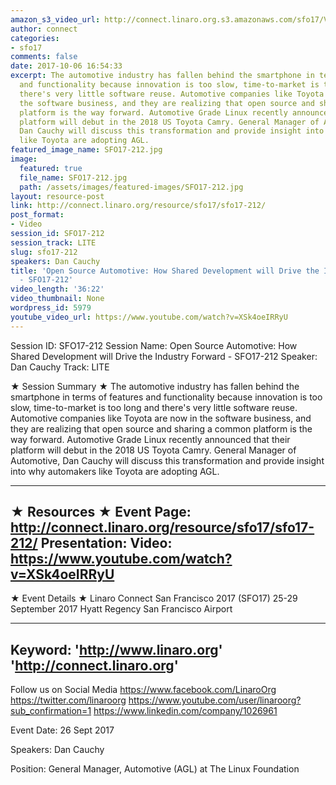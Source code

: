 ```yaml
---
amazon_s3_video_url: http://connect.linaro.org.s3.amazonaws.com/sfo17/Videos/SFO17-212%20Open%20Source%20Automotive%20%20How%20Shared%20Development%20will%20Drive%20the%20Industry%20Forward.mp4
author: connect
categories:
- sfo17
comments: false
date: 2017-10-06 16:54:33
excerpt: The automotive industry has fallen behind the smartphone in terms of features
  and functionality because innovation is too slow, time-to-market is too long and
  there's very little software reuse. Automotive companies like Toyota are now in
  the software business, and they are realizing that open source and sharing a common
  platform is the way forward. Automotive Grade Linux recently announced that their
  platform will debut in the 2018 US Toyota Camry. General Manager of Automotive,
  Dan Cauchy will discuss this transformation and provide insight into why automakers
  like Toyota are adopting AGL.
featured_image_name: SFO17-212.jpg
image:
  featured: true
  file_name: SFO17-212.jpg
  path: /assets/images/featured-images/SFO17-212.jpg
layout: resource-post
link: http://connect.linaro.org/resource/sfo17/sfo17-212/
post_format:
- Video
session_id: SFO17-212
session_track: LITE
slug: sfo17-212
speakers: Dan Cauchy
title: 'Open Source Automotive: How Shared Development will Drive the Industry Forward
  - SFO17-212'
video_length: '36:22'
video_thumbnail: None
wordpress_id: 5979
youtube_video_url: https://www.youtube.com/watch?v=XSk4oeIRRyU
---
```


Session ID: SFO17-212
Session Name: Open Source Automotive: How Shared Development will Drive the Industry Forward - SFO17-212
Speaker: Dan Cauchy
Track: LITE


★ Session Summary ★
The automotive industry has fallen behind the smartphone in terms of features and functionality because innovation is too slow, time-to-market is too long and there's very little software reuse. Automotive companies like Toyota are now in the software business, and they are realizing that open source and sharing a common platform is the way forward. Automotive Grade Linux recently announced that their platform will debut in the 2018 US Toyota Camry. General Manager of Automotive, Dan Cauchy will discuss this transformation and provide insight into why automakers like Toyota are adopting AGL.

---------------------------------------------------
★ Resources ★
Event Page: http://connect.linaro.org/resource/sfo17/sfo17-212/
Presentation: 
Video: https://www.youtube.com/watch?v=XSk4oeIRRyU
 ---------------------------------------------------

★ Event Details ★
Linaro Connect San Francisco 2017 (SFO17)
25-29 September 2017
Hyatt Regency San Francisco Airport

---------------------------------------------------
Keyword: 
'http://www.linaro.org'
'http://connect.linaro.org'
---------------------------------------------------
Follow us on Social Media
https://www.facebook.com/LinaroOrg
https://twitter.com/linaroorg
https://www.youtube.com/user/linaroorg?sub_confirmation=1
https://www.linkedin.com/company/1026961

Event Date: 26 Sept 2017

Speakers: Dan Cauchy

Position: General Manager, Automotive (AGL) at The Linux Foundation